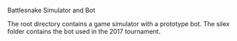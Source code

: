 Battlesnake Simulator and Bot



The root directory contains a game simulator with a prototype bot. The silex folder contains the bot used in the 2017 tournament.




